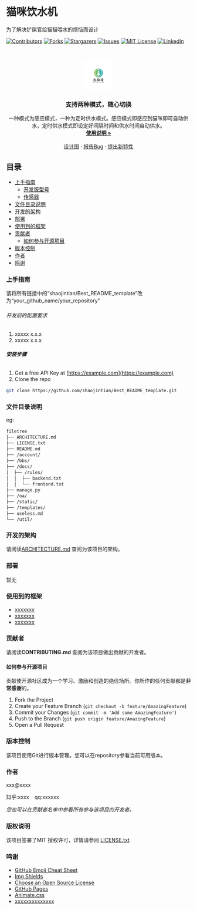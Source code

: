 

# 猫咪饮水机

为了解决铲屎官给猫猫喂水的烦恼而设计

<!-- PROJECT SHIELDS -->

[![Contributors][contributors-shield]][contributors-url]
[![Forks][forks-shield]][forks-url]
[![Stargazers][stars-shield]][stars-url]
[![Issues][issues-shield]][issues-url]
[![MIT License][license-shield]][license-url]
[![LinkedIn][linkedin-shield]][linkedin-url]

<!-- PROJECT LOGO -->
<br />

<p align="center">
    <a href="https://github.com/qi-ling-er/Cat_Drinking_Machine">
    <img src="Picture/LOGO.png" alt="效果图" width="80" height="80">
  </a>
  <h3 align="center">支持两种模式，随心切换</h3>
  <p align="center">
    一种模式为感应模式，一种为定时供水模式。感应模式即感应到猫咪即可自动供水，定时供水模式即设定好间隔时间和供水时间自动供水。
    <br />
    <a href="https://github.com/qi-ling-er/Cat_Drinking_Machine/blob/main/readme/%E4%BD%BF%E7%94%A8%E8%AF%B4%E6%98%8E.docx"><strong>使用说明 »</strong></a>
    <br />
    <br />
    <a href="https://github.com/qi-ling-er/Cat_Drinking_Machine/blob/main/readme/%E8%AE%BE%E8%AE%A1%E5%9B%BE.docx">设计图</a>
    ·
    <a href="https://github.com/shaojintian/Best_README_template/issues">报告Bug</a>
    ·
    <a href="https://github.com/shaojintian/Best_README_template/issues">提出新特性</a>
  </p>

</p>


 
 
## 目录

- [上手指南](#上手指南)
  - [开发版型号](#开发板型号)
  - [传感器](#传感器)
- [文件目录说明](#文件目录说明)
- [开发的架构](#开发的架构)
- [部署](#部署)
- [使用到的框架](#使用到的框架)
- [贡献者](#贡献者)
  - [如何参与开源项目](#如何参与开源项目)
- [版本控制](#版本控制)
- [作者](#作者)
- [鸣谢](#鸣谢)

### 上手指南

请将所有链接中的“shaojintian/Best_README_template”改为“your_github_name/your_repository”



###### 开发前的配置要求

1. xxxxx x.x.x
2. xxxxx x.x.x

###### **安装步骤**

1. Get a free API Key at [https://example.com](https://example.com)
2. Clone the repo

```sh
git clone https://github.com/shaojintian/Best_README_template.git
```

### 文件目录说明
eg:

```
filetree 
├── ARCHITECTURE.md
├── LICENSE.txt
├── README.md
├── /account/
├── /bbs/
├── /docs/
│  ├── /rules/
│  │  ├── backend.txt
│  │  └── frontend.txt
├── manage.py
├── /oa/
├── /static/
├── /templates/
├── useless.md
└── /util/

```





### 开发的架构 

请阅读[ARCHITECTURE.md](https://github.com/shaojintian/Best_README_template/blob/master/ARCHITECTURE.md) 查阅为该项目的架构。

### 部署

暂无

### 使用到的框架

- [xxxxxxx](https://getbootstrap.com)
- [xxxxxxx](https://jquery.com)
- [xxxxxxx](https://laravel.com)

### 贡献者

请阅读**CONTRIBUTING.md** 查阅为该项目做出贡献的开发者。

#### 如何参与开源项目

贡献使开源社区成为一个学习、激励和创造的绝佳场所。你所作的任何贡献都是**非常感谢**的。


1. Fork the Project
2. Create your Feature Branch (`git checkout -b feature/AmazingFeature`)
3. Commit your Changes (`git commit -m 'Add some AmazingFeature'`)
4. Push to the Branch (`git push origin feature/AmazingFeature`)
5. Open a Pull Request



### 版本控制

该项目使用Git进行版本管理。您可以在repository参看当前可用版本。

### 作者

xxx@xxxx

知乎:xxxx  &ensp; qq:xxxxxx    

 *您也可以在贡献者名单中参看所有参与该项目的开发者。*

### 版权说明

该项目签署了MIT 授权许可，详情请参阅 [LICENSE.txt](https://github.com/shaojintian/Best_README_template/blob/master/LICENSE.txt)

### 鸣谢


- [GitHub Emoji Cheat Sheet](https://www.webpagefx.com/tools/emoji-cheat-sheet)
- [Img Shields](https://shields.io)
- [Choose an Open Source License](https://choosealicense.com)
- [GitHub Pages](https://pages.github.com)
- [Animate.css](https://daneden.github.io/animate.css)
- [xxxxxxxxxxxxxx](https://connoratherton.com/loaders)

<!-- links -->
[your-project-path]:shaojintian/Best_README_template
[contributors-shield]: https://img.shields.io/github/contributors/shaojintian/Best_README_template.svg?style=flat-square
[contributors-url]: https://github.com/shaojintian/Best_README_template/graphs/contributors
[forks-shield]: https://img.shields.io/github/forks/shaojintian/Best_README_template.svg?style=flat-square
[forks-url]: https://github.com/shaojintian/Best_README_template/network/members
[stars-shield]: https://img.shields.io/github/stars/shaojintian/Best_README_template.svg?style=flat-square
[stars-url]: https://github.com/shaojintian/Best_README_template/stargazers
[issues-shield]: https://img.shields.io/github/issues/shaojintian/Best_README_template.svg?style=flat-square
[issues-url]: https://img.shields.io/github/issues/shaojintian/Best_README_template.svg
[license-shield]: https://img.shields.io/github/license/shaojintian/Best_README_template.svg?style=flat-square
[license-url]: https://github.com/shaojintian/Best_README_template/blob/master/LICENSE.txt
[linkedin-shield]: https://img.shields.io/badge/-LinkedIn-black.svg?style=flat-square&logo=linkedin&colorB=555
[linkedin-url]: https://linkedin.com/in/shaojintian
